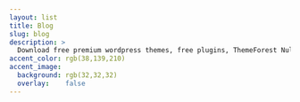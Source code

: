 ```yaml
---
layout: list
title: Blog
slug: blog
description: >
  Download free premium wordpress themes, free plugins, ThemeForest Nulled, Envato market, site templates, blogger templates, Download Free Nulled, WP ...
accent_color: rgb(38,139,210)
accent_image:
  background: rgb(32,32,32)
  overlay:    false
---
```

